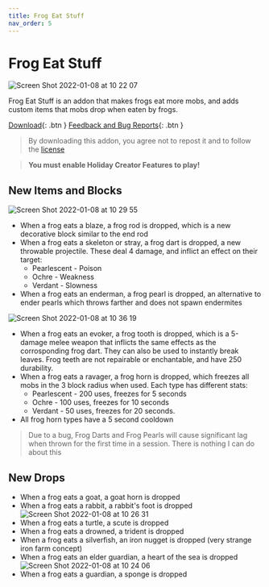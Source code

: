 ```yaml
---
title: Frog Eat Stuff
nav_order: 5
---
```


# Frog Eat Stuff
![Screen Shot 2022-01-08 at 10 22 07](https://user-images.githubusercontent.com/31634240/148650823-e057b82e-afc6-411a-82f3-95f409aa2d3b.png)

Frog Eat Stuff is an addon that makes frogs eat more mobs, and adds custom items that mobs drop when eaten by frogs.

[Download](/frogeatstuff.mcaddon){: .btn } [Feedback and Bug Reports](https://docs.google.com/forms/d/e/1FAIpQLSeKr_PbqUBF1kBB8lWgr_bC1CY1TPUCAHrPu0u4AxsGWloGvQ/viewform){: .btn }

> By downloading this addon, you agree not to repost it and to follow the [license](/licensing.html)

> **You must enable Holiday Creator Features to play!**

## New Items and Blocks
![Screen Shot 2022-01-08 at 10 29 55](https://user-images.githubusercontent.com/31634240/148650963-de319c06-8a10-4f7a-80bc-4cae7b12ef20.png)
- When a frog eats a blaze, a frog rod is dropped, which is a new decorative block similar to the end rod
- When a frog eats a skeleton or stray, a frog dart is dropped, a new throwable projectile. These deal 4 damage, and inflict an effect on their target:
  - Pearlescent - Poison
  - Ochre - Weakness
  - Verdant - Slowness
- When a frog eats an enderman, a frog pearl is dropped, an alternative to ender pearls which throws farther and does not spawn endermites

![Screen Shot 2022-01-08 at 10 36 19](https://user-images.githubusercontent.com/31634240/148651033-0c7f538f-654a-4f90-a209-222fc0d524c6.png)
- When a frog eats an evoker, a frog tooth is dropped, which is a 5-damage melee weapon that inflicts the same effects as the corrosponding frog dart. They can also be used to instantly break leaves. Frog teeth are not repairable or enchantable, and have 250 durability.
- When a frog eats a ravager, a frog horn is dropped, which freezes all mobs in the 3 block radius when used. Each type has different stats:
  - Pearlescent - 200 uses, freezes for 5 seconds
  - Ochre - 100 uses, freezes for 10 seconds
  - Verdant - 50 uses, freezes for 20 seconds.
- All frog horn types have a 5 second cooldown

> Due to a bug, Frog Darts and Frog Pearls will cause significant lag when thrown for the first time in a session. There is nothing I can do about this

## New Drops
- When a frog eats a goat, a goat horn is dropped
- When a frog eats a rabbit, a rabbit's foot is dropped
![Screen Shot 2022-01-08 at 10 26 31](https://user-images.githubusercontent.com/31634240/148650900-91c3dd20-9194-4890-bf99-b539d6eeddb1.png)
- When a frog eats a turtle, a scute is dropped
- When a frog eats a drowned, a trident is dropped
- When a frog eats a silverfish, an iron nugget is dropped (very strange iron farm concept)
- When a frog eats an elder guardian, a heart of the sea is dropped
![Screen Shot 2022-01-08 at 10 24 06](https://user-images.githubusercontent.com/31634240/148650928-3286bda8-39b4-43ca-b10f-127d60a47d56.png)
- When a frog eats a guardian, a sponge is dropped

